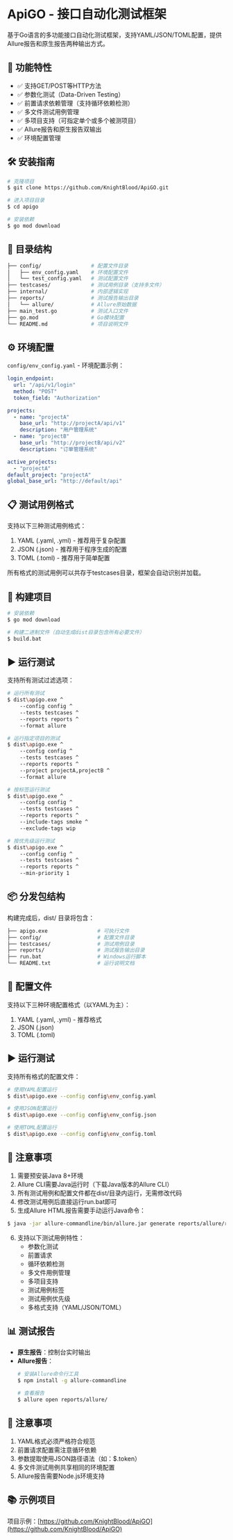 # ApiGO - 接口自动化测试框架

基于Go语言的多功能接口自动化测试框架，支持YAML/JSON/TOML配置，提供Allure报告和原生报告两种输出方式。

## 📌 功能特性
- ✅ 支持GET/POST等HTTP方法
- ✅ 参数化测试（Data-Driven Testing）
- ✅ 前置请求依赖管理（支持循环依赖检测）
- ✅ 多文件测试用例管理
- ✅ 多项目支持（可指定单个或多个被测项目）
- ✅ Allure报告和原生报告双输出
- ✅ 环境配置管理

## 🛠️ 安装指南
```bash
# 克隆项目
$ git clone https://github.com/KnightBlood/ApiGO.git

# 进入项目目录
$ cd apigo

# 安装依赖
$ go mod download
```

## 📂 目录结构
```bash
├── config/                # 配置文件目录
│   ├── env_config.yaml    # 环境配置文件
│   └── test_config.yaml   # 测试配置文件
├── testcases/             # 测试用例目录（支持多文件）
├── internal/              # 内部逻辑实现
├── reports/               # 测试报告输出目录
│   └── allure/            # Allure原始数据
├── main_test.go           # 测试入口文件
├── go.mod                 # Go模块配置
└── README.md              # 项目说明文件
```

## ⚙️ 环境配置
`config/env_config.yaml` - 环境配置示例：
```yaml
login_endpoint:
  url: "/api/v1/login"
  method: "POST"
  token_field: "Authorization"

projects:
  - name: "projectA"
    base_url: "http://projectA/api/v1"
    description: "用户管理系统"
  - name: "projectB"
    base_url: "http://projectB/api/v2"
    description: "订单管理系统"

active_projects:
  - "projectA"
default_project: "projectA"
global_base_url: "http://default/api"
```

## 📋 测试用例格式
支持以下三种测试用例格式：
1. YAML (.yaml, .yml) - 推荐用于复杂配置
2. JSON (.json) - 推荐用于程序生成的配置
3. TOML (.toml) - 推荐用于简单配置

所有格式的测试用例可以共存于testcases目录，框架会自动识别并加载。

## 💾 构建项目
```bash
# 安装依赖
$ go mod download

# 构建二进制文件（自动生成dist目录包含所有必要文件）
$ build.bat
```

## ▶️ 运行测试
支持所有测试过滤选项：
```bash
# 运行所有测试
$ dist\apigo.exe ^
    --config config ^
    --tests testcases ^
    --reports reports ^
    --format allure

# 运行指定项目的测试
$ dist\apigo.exe ^
    --config config ^
    --tests testcases ^
    --reports reports ^
    --project projectA,projectB ^
    --format allure

# 按标签运行测试
$ dist\apigo.exe ^
    --config config ^
    --tests testcases ^
    --reports reports ^
    --include-tags smoke ^
    --exclude-tags wip

# 按优先级运行测试
$ dist\apigo.exe ^
    --config config ^
    --tests testcases ^
    --reports reports ^
    --min-priority 1
```

## 📦 分发包结构
构建完成后，dist/ 目录将包含：
```bash
├── apigo.exe                # 可执行文件
├── config/                  # 配置文件目录
├── testcases/               # 测试用例目录
├── reports/                 # 测试报告输出目录
├── run.bat                  # Windows运行脚本
└── README.txt               # 运行说明文档
```

## 📁 配置文件
支持以下三种环境配置格式（以YAML为主）：
1. YAML (.yaml, .yml) - 推荐格式
2. JSON (.json)
3. TOML (.toml)

## ▶️ 运行测试
支持所有格式的配置文件：
```bash
# 使用YAML配置运行
$ dist\apigo.exe --config config\env_config.yaml

# 使用JSON配置运行
$ dist\apigo.exe --config config\env_config.json

# 使用TOML配置运行
$ dist\apigo.exe --config config\env_config.toml
```

## 📝 注意事项
1. 需要预安装Java 8+环境
2. Allure CLI需要Java运行时（下载Java版本的Allure CLI）
3. 所有测试用例和配置文件都在dist/目录内运行，无需修改代码
4. 修改测试用例后直接运行run.bat即可
5. 生成Allure HTML报告需要手动运行Java命令：
```bash
$ java -jar allure-commandline/bin/allure.jar generate reports/allure/results -o reports/allure/html --clean
```
6. 支持以下测试用例特性：
   - 参数化测试
   - 前置请求
   - 循环依赖检测
   - 多文件用例管理
   - 多项目支持
   - 测试用例标签
   - 测试用例优先级
   - 多格式支持（YAML/JSON/TOML）

## 📊 测试报告
- **原生报告**：控制台实时输出
- **Allure报告**：
  ```bash
  # 安装Allure命令行工具
  $ npm install -g allure-commandline

  # 查看报告
  $ allure open reports/allure/
  ```

## 📌 注意事项
1. YAML格式必须严格符合规范
2. 前置请求配置需注意循环依赖
3. 参数提取使用JSON路径语法（如：$.token）
4. 多文件测试用例共享相同的环境配置
5. Allure报告需要Node.js环境支持

## 📚 示例项目
项目示例：[https://github.com/KnightBlood/ApiGO](https://github.com/KnightBlood/ApiGO)
